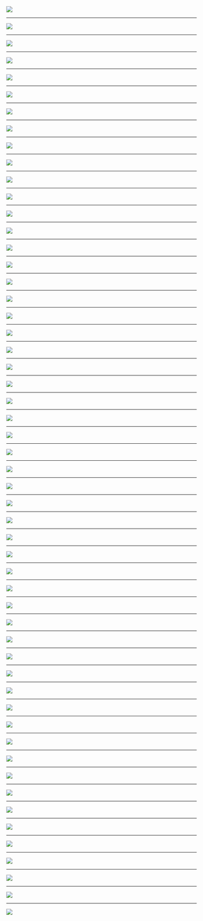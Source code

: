 <img src="img/Anti-thesis-01.png">

---

<img src="img/Anti-thesis-02.png">

---

<img src="img/Anti-thesis-03.png">

---

<img src="img/Anti-thesis-04.png">

---

<img src="img/Anti-thesis-05.png">

---

<img src="img/Anti-thesis-06.png">

---

<img src="img/Anti-thesis-07.png">

---

<img src="img/Anti-thesis-08.png">

---

<img src="img/Anti-thesis-09.png">

---

<img src="img/Anti-thesis-10.png">

---

<img src="img/Anti-thesis-11.png">

---

<img src="img/Anti-thesis-12.png">

---

<img src="img/Anti-thesis-13.png">

---

<img src="img/Anti-thesis-14.png">

---

<img src="img/Anti-thesis-15.png">

---

<img src="img/Anti-thesis-16.png">

---

<img src="img/Anti-thesis-17.png">

---

<img src="img/Anti-thesis-18.png">

---

<img src="img/Anti-thesis-19.png">

---

<img src="img/Anti-thesis-20.png">

---

<img src="img/Anti-thesis-21.png">

---

<img src="img/Anti-thesis-22.png">

---

<img src="img/Anti-thesis-23.png">

---

<img src="img/Anti-thesis-24.png">

---

<img src="img/Anti-thesis-25.png">

---

<img src="img/Anti-thesis-26.png">

---

<img src="img/Anti-thesis-27.png">

---

<img src="img/Anti-thesis-28.png">

---

<img src="img/Anti-thesis-29.png">

---

<img src="img/Anti-thesis-30.png">

---

<img src="img/Anti-thesis-31.png">

---

<img src="img/Anti-thesis-32.png">

---

<img src="img/Anti-thesis-33.png">

---

<img src="img/Anti-thesis-34.png">

---

<img src="img/Anti-thesis-35.png">

---

<img src="img/Anti-thesis-36.png">

---

<img src="img/Anti-thesis-37.png">

---

<img src="img/Anti-thesis-38.png">

---

<img src="img/Anti-thesis-39.png">

---

<img src="img/Anti-thesis-40.png">

---

<img src="img/Anti-thesis-41.png">

---

<img src="img/Anti-thesis-42.png">

---

<img src="img/Anti-thesis-43.png">

---

<img src="img/Anti-thesis-44.png">

---

<img src="img/Anti-thesis-45.png">

---

<img src="img/Anti-thesis-46.png">

---

<img src="img/Anti-thesis-47.png">

---

<img src="img/Anti-thesis-48.png">

---

<img src="img/Anti-thesis-49.png">

---

<img src="img/Anti-thesis-50.png">

---

<img src="img/Anti-thesis-51.png">

---

<img src="img/Anti-thesis-52.png">

---

<img src="img/Anti-thesis-53.png">

---

<img src="img/Anti-thesis-54.png">
